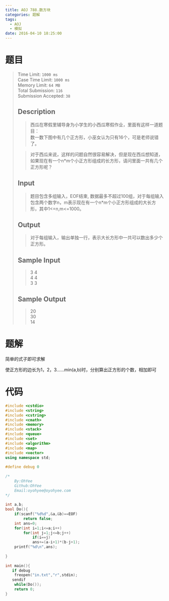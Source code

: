 ```yaml
---
title: AOJ 788.数方块
categories: 题解
tags:
  - AOJ
  - 模拟
date: 2016-04-10 18:25:00
---
```

# 题目

> Time Limit: `1000 ms`  
> Case Time Limit: `1000 ms`  
> Memory Limit: `64 MB`  
> Total Submission: `116`  
> Submission Accepted: `38`  
>    
> ## Description  
> > 西瓜在寒假里辅导身为小学生的小西瓜寒假作业，里面有这样一道题目：  
> > 数一数下图中有几个正方形，小巫女认为只有16个，可是老师说错了。  
>   
> > 对于西瓜来说，这样的问题自然很容易解决，但是现在西瓜想知道，如果现在有一个n*m个小正方形组成的长方形，请问里面一共有几个正方形呢？  
>    <!--more-->
>   
> ## Input  
> > 题目包含多组输入，EOF结束, 数据最多不超过100组，对于每组输入包含两个数字n，m表示现在有一个n*m个小正方形组成的大长方形，其中1&lt;=n,m&lt;=1000。  
>    
>   
> ## Output  
> > 对于每组输入，输出单独一行，表示大长方形中一共可以数出多少个正方形。  
>    
>   
> ## Sample Input  
> > 3 4  
> > 4 4  
> > 3 3  
>    
>   
> ## Sample Output  
> > 20  
> > 30  
> > 14  

# 题解

简单的式子即可求解

使正方形的边长为1，2，3……min(a,b)时，分别算出正方形的个数，相加即可

# 代码

```cpp
#include <cstdio>
#include <string>
#include <cstring>
#include <cmath>
#include <memory>
#include <stack>
#include <queue>
#include <set>
#include <algorithm>
#include <map>
#include <vector>
using namespace std;
 
#define debug 0
 
/*
    By:OhYee
    Github:OhYee
    Email:oyohyee@oyohyee.com
*/
 
int a,b;
bool Do(){
    if(scanf("%d%d",&a,&b)==EOF)
        return false;
    int ans=0;
    for(int i=1;i<=a;i++)
        for(int j=1;j<=b;j++)
            if(i==j)
            ans+=(a-i+1)*(b-j+1);
    printf("%d\n",ans);
 
}
 
int main(){
   if debug
    freopen("in.txt","r",stdin);
   sendif
    while(Do());
    return 0;
}
```